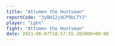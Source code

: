 ```yaml
---
title: "Attumen the Huntsman"
reportCode: "3yBH12jdCP9bLTYJ"
player: "Lght"
fight: "Attumen the Huntsman"
date: 2021-06-07T18:57:55.202000+00:00
---
```

